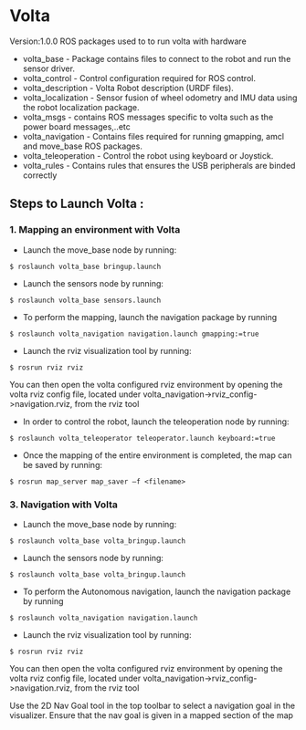 # Volta
Version:1.0.0
ROS packages used to to run volta with hardware

* volta_base - Package contains files to connect to the robot and run the sensor driver.
* volta_control - Control configuration required for ROS control.
* volta_description - Volta Robot description (URDF files).
* volta_localization - Sensor fusion of wheel odometry and IMU data using the robot localization package.
* volta_msgs - contains ROS messages specific to volta such as the power board messages,..etc
* volta_navigation - Contains files required for running gmapping, amcl and move_base ROS packages.
* volta_teleoperation - Control the robot using keyboard or Joystick.
* volta_rules - Contains rules that ensures the USB peripherals are binded correctly

## Steps to Launch Volta :

### 1. Mapping an environment with Volta
* Launch the move_base node by running:   
```
$ roslaunch volta_base bringup.launch   
```
* Launch the sensors node by running:    
```
$ roslaunch volta_base sensors.launch   
```
* To perform the mapping, launch the navigation package by running   
```
$ roslaunch volta_navigation navigation.launch gmapping:=true  
```
* Launch the rviz visualization tool by running:   
```
$ rosrun rviz rviz  
```
You can then open the volta configured rviz environment by opening the volta rviz config file, located under volta_navigation->rviz_config->navigation.rviz, from the rviz tool

* In order to control the robot, launch the teleoperation node by running:     
```
$ roslaunch volta_teleoperator teleoperator.launch keyboard:=true
```

* Once the mapping of the entire environment is completed, the map can be saved by running:     
```
$ rosrun map_server map_saver –f <filename>
```

### 3. Navigation with Volta
* Launch the move_base node by running:   
```
$ roslaunch volta_base volta_bringup.launch   
```
* Launch the sensors node by running:    
```
$ roslaunch volta_base volta_bringup.launch   
```
* To perform the Autonomous navigation, launch the navigation package by running   
```
$ roslaunch volta_navigation navigation.launch  
```
* Launch the rviz visualization tool by running:   
```
$ rosrun rviz rviz  
```
You can then open the volta configured rviz environment by opening the volta rviz config file, located under volta_navigation->rviz_config->navigation.rviz, from the rviz tool

Use the 2D Nav Goal tool in the top toolbar to select a navigation goal in the visualizer. Ensure that the nav goal is given in a mapped section of the map
